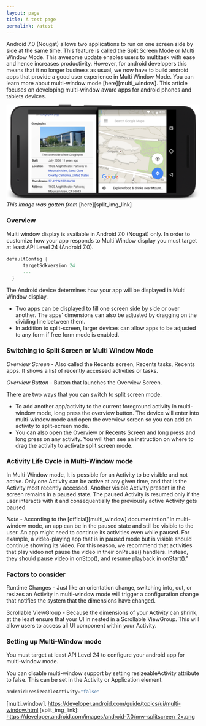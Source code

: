 ```yaml
---
layout: page
title: A test page
permalink: /atest
---
```

<!-- ---
layout: post
title:  "Building Android Apps for Multi Window support"
description: "Android 7.0 (Nougat) allows two applications to run on one screen side by side at the same time. This feature is called the Split Screen Mode or Multi Window Mode"
date:   2016-09-08 13:11:00
categories: [Tech]
tags: [android]
published: false
comments: true
--- -->
Android 7.0 (Nougat) allows two applications to run on one screen side by side at the same time. This feature is called the Split Screen Mode or Multi Window Mode. This awesome update enables users to multitask with ease and hence increases productivity. However, for android  developers this means that it no longer business as usual, we now have to build android apps that provide a good user experience in Multi Window Mode. You can learn more about multi-window mode [here][multi_window]. This article focuses on developing multi-window aware apps for android phones and tablets devices.


![Split Screen Diagram](/images/split-screen.png)
*This image was gotten from* [here][split_img_link]

### Overview
Multi window display is available in Android 7.0 (Nougat) only. In order to customize how your app responds to Multi Window display you must target at least API Level 24 (Android 7.0).

```java
defaultConfig {
      targetSdkVersion 24
      ...
  }
```

The Android device determines how your app will be displayed in Multi Window display.

* Two apps can be displayed to fill one screen side by side or over another. The apps' dimensions can also be adjusted by dragging on the dividing line between them.
* In addition to split-screen, larger devices can allow apps to be adjusted to any form if free form mode is enabled.

### Switching to Split Screen or Multi Window Mode

*Overview Screen* - Also called the Recents screen, Recents tasks, Recents apps. It shows a list of recently accessed activities or tasks.

*Overview Button* - Button that launches the Overview Screen.

There are two ways that you can switch to split screen mode.

* To add another app/activity to the current foreground activity in multi-window mode, long press the overview button. The device will enter into multi-window mode and open the overview screen so you can add an activity to split-screen mode.
* You can also open the Overview or Recents Screen and long press and long press on any activity. You will then see an instruction on where to drag the activity to activate split screen mode.

### Activity Life Cycle in Multi-Window mode

In Multi-Window mode, It is possible for an Activity to be visible and not active. Only one Activity can be active at any given time, and that is the Activity most recently accessed. Another visible Activity present in the screen remains in a paused state. The paused Activity is resumed only if the user interacts with it and consequentially the previously active Activity gets paused.

*Note* - According to the [official][multi_window] documentation."In multi-window mode, an app can be in the paused state and still be visible to the user. An app might need to continue its activities even while paused. For example, a video-playing app that is in paused mode but is visible should continue showing its video. For this reason, we recommend that activities that play video not pause the video in their onPause() handlers. Instead, they should pause video in onStop(), and resume playback in onStart()."

### Factors to consider

Runtime Changes - Just like an orientation change, switching into, out, or resizes an Activity in multi-window mode will trigger a configuration change that notifies the system that the dimensions have changed.

Scrollable ViewGroup - Because the dimensions of your Activity can shrink, at the least ensure that your UI in nested in a Scrollable ViewGroup. This will allow users to access all UI component within your Activity.

### Setting up  Multi-Window mode

You must target at least API Level 24 to configure your android app for multi-window mode.

You can disable multi-window support by setting resizeableActivity attribute to false. This can be set in the Activity or Application element.

```java
android:resizeableActivity="false"
```




[multi_window]. https://developer.android.com/guide/topics/ui/multi-window.html
[split_img_link]: https://developer.android.com/images/android-7.0/mw-splitscreen_2x.png
